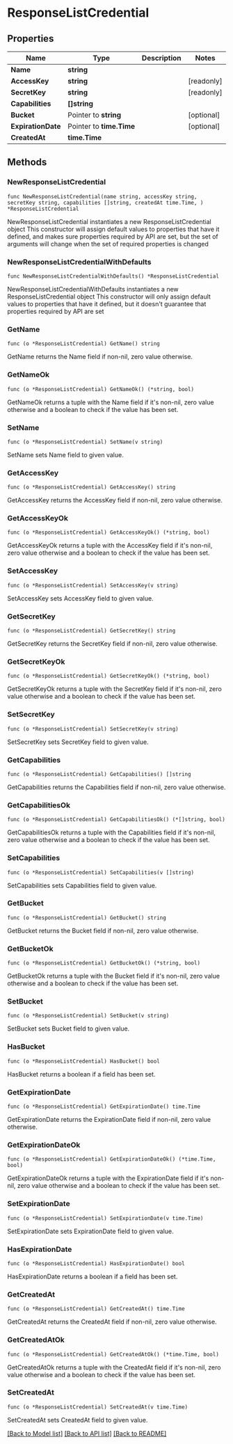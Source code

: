 # ResponseListCredential

## Properties

Name | Type | Description | Notes
------------ | ------------- | ------------- | -------------
**Name** | **string** |  | 
**AccessKey** | **string** |  | [readonly] 
**SecretKey** | **string** |  | [readonly] 
**Capabilities** | **[]string** |  | 
**Bucket** | Pointer to **string** |  | [optional] 
**ExpirationDate** | Pointer to **time.Time** |  | [optional] 
**CreatedAt** | **time.Time** |  | 

## Methods

### NewResponseListCredential

`func NewResponseListCredential(name string, accessKey string, secretKey string, capabilities []string, createdAt time.Time, ) *ResponseListCredential`

NewResponseListCredential instantiates a new ResponseListCredential object
This constructor will assign default values to properties that have it defined,
and makes sure properties required by API are set, but the set of arguments
will change when the set of required properties is changed

### NewResponseListCredentialWithDefaults

`func NewResponseListCredentialWithDefaults() *ResponseListCredential`

NewResponseListCredentialWithDefaults instantiates a new ResponseListCredential object
This constructor will only assign default values to properties that have it defined,
but it doesn't guarantee that properties required by API are set

### GetName

`func (o *ResponseListCredential) GetName() string`

GetName returns the Name field if non-nil, zero value otherwise.

### GetNameOk

`func (o *ResponseListCredential) GetNameOk() (*string, bool)`

GetNameOk returns a tuple with the Name field if it's non-nil, zero value otherwise
and a boolean to check if the value has been set.

### SetName

`func (o *ResponseListCredential) SetName(v string)`

SetName sets Name field to given value.


### GetAccessKey

`func (o *ResponseListCredential) GetAccessKey() string`

GetAccessKey returns the AccessKey field if non-nil, zero value otherwise.

### GetAccessKeyOk

`func (o *ResponseListCredential) GetAccessKeyOk() (*string, bool)`

GetAccessKeyOk returns a tuple with the AccessKey field if it's non-nil, zero value otherwise
and a boolean to check if the value has been set.

### SetAccessKey

`func (o *ResponseListCredential) SetAccessKey(v string)`

SetAccessKey sets AccessKey field to given value.


### GetSecretKey

`func (o *ResponseListCredential) GetSecretKey() string`

GetSecretKey returns the SecretKey field if non-nil, zero value otherwise.

### GetSecretKeyOk

`func (o *ResponseListCredential) GetSecretKeyOk() (*string, bool)`

GetSecretKeyOk returns a tuple with the SecretKey field if it's non-nil, zero value otherwise
and a boolean to check if the value has been set.

### SetSecretKey

`func (o *ResponseListCredential) SetSecretKey(v string)`

SetSecretKey sets SecretKey field to given value.


### GetCapabilities

`func (o *ResponseListCredential) GetCapabilities() []string`

GetCapabilities returns the Capabilities field if non-nil, zero value otherwise.

### GetCapabilitiesOk

`func (o *ResponseListCredential) GetCapabilitiesOk() (*[]string, bool)`

GetCapabilitiesOk returns a tuple with the Capabilities field if it's non-nil, zero value otherwise
and a boolean to check if the value has been set.

### SetCapabilities

`func (o *ResponseListCredential) SetCapabilities(v []string)`

SetCapabilities sets Capabilities field to given value.


### GetBucket

`func (o *ResponseListCredential) GetBucket() string`

GetBucket returns the Bucket field if non-nil, zero value otherwise.

### GetBucketOk

`func (o *ResponseListCredential) GetBucketOk() (*string, bool)`

GetBucketOk returns a tuple with the Bucket field if it's non-nil, zero value otherwise
and a boolean to check if the value has been set.

### SetBucket

`func (o *ResponseListCredential) SetBucket(v string)`

SetBucket sets Bucket field to given value.

### HasBucket

`func (o *ResponseListCredential) HasBucket() bool`

HasBucket returns a boolean if a field has been set.

### GetExpirationDate

`func (o *ResponseListCredential) GetExpirationDate() time.Time`

GetExpirationDate returns the ExpirationDate field if non-nil, zero value otherwise.

### GetExpirationDateOk

`func (o *ResponseListCredential) GetExpirationDateOk() (*time.Time, bool)`

GetExpirationDateOk returns a tuple with the ExpirationDate field if it's non-nil, zero value otherwise
and a boolean to check if the value has been set.

### SetExpirationDate

`func (o *ResponseListCredential) SetExpirationDate(v time.Time)`

SetExpirationDate sets ExpirationDate field to given value.

### HasExpirationDate

`func (o *ResponseListCredential) HasExpirationDate() bool`

HasExpirationDate returns a boolean if a field has been set.

### GetCreatedAt

`func (o *ResponseListCredential) GetCreatedAt() time.Time`

GetCreatedAt returns the CreatedAt field if non-nil, zero value otherwise.

### GetCreatedAtOk

`func (o *ResponseListCredential) GetCreatedAtOk() (*time.Time, bool)`

GetCreatedAtOk returns a tuple with the CreatedAt field if it's non-nil, zero value otherwise
and a boolean to check if the value has been set.

### SetCreatedAt

`func (o *ResponseListCredential) SetCreatedAt(v time.Time)`

SetCreatedAt sets CreatedAt field to given value.



[[Back to Model list]](../README.md#documentation-for-models) [[Back to API list]](../README.md#documentation-for-api-endpoints) [[Back to README]](../README.md)


